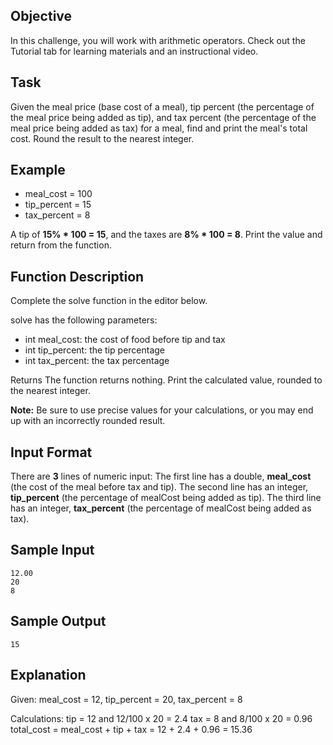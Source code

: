 ## Objective
In this challenge, you will work with arithmetic operators. Check out the Tutorial tab for learning materials and an instructional video.

## Task
Given the meal price (base cost of a meal), tip percent (the percentage of the meal price being added as tip), and tax percent (the percentage of the meal price being added as tax) for a meal, find and print the meal's total cost. Round the result to the nearest integer.

## Example 
- meal_cost = 100
- tip_percent = 15
- tax_percent = 8

A tip of **15% * 100 = 15**, and the taxes are **8% * 100 = 8**. Print the value  and return from the function.


## Function Description
Complete the solve function in the editor below.

solve has the following parameters:

- int meal_cost: the cost of food before tip and tax
- int tip_percent: the tip percentage
- int tax_percent: the tax percentage
 
Returns The function returns nothing. Print the calculated value, rounded to the nearest integer.

**Note:** Be sure to use precise values for your calculations, or you may end up with an incorrectly rounded result.

## Input Format
There are **3** lines of numeric input:
The first line has a double, **meal_cost** (the cost of the meal before tax and tip).
The second line has an integer, **tip_percent** (the percentage of mealCost being added as tip).
The third line has an integer, **tax_percent** (the percentage of mealCost being added as tax).

## Sample Input

```
12.00
20
8
```

## Sample Output

```
15
```

## Explanation
Given:
meal_cost = 12, tip_percent = 20, tax_percent = 8

Calculations:
tip = 12 and 12/100 x 20 = 2.4
tax = 8 and 8/100 x 20 = 0.96
total_cost = meal_cost + tip + tax = 12 + 2.4 + 0.96 = 15.36

